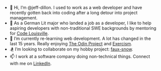 - 👋 Hi, I’m @jeff-dillon. I used to work as a web developer and have recently gotten back into coding after a long detour into project management.
- 👀 As a German Lit major who landed a job as a developer, I like to help aspiring developers with non-traditional SWE backgrounds by mentoring for [Code Louisville](https://www.codelouisville.org/).
- 🌱 I’m currently re-learning web development. A lot has changed in the last 15 years. Really enjoying [The Odin Project](https://www.theodinproject.com/) and [Exercism](https://exercism.org/). 
- 🏂 I’m looking to collaborate on my hobby project: [faux-snow](https://github.com/jeff-dillon/faux-snow).
- 📫 I work at a software company doing non-technical things. Connect with me on [LinkedIn](https://www.linkedin.com/in/jeffdillon/).

<!---
jeff-dillon/jeff-dillon is a ✨ special ✨ repository because its `README.md` (this file) appears on your GitHub profile.
You can click the Preview link to take a look at your changes.
--->
